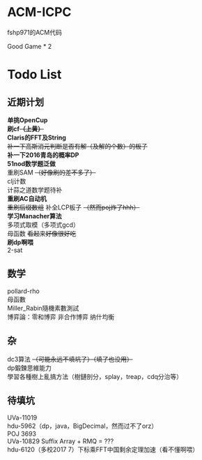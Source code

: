 # ACM-ICPC
fshp971的ACM代码<br>

Good Game * 2

# Todo List

## 近期计划
**单挑OpenCup**<br>
**刷cf~~（上黄）~~**<br>
**Claris的FFT及String**<br>
~~补一下高斯消元判断是否有解（及解的个数）的板子~~<br>
**补一下2016青岛的概率DP**<br>
**51nod数学题泛做**<br>
重刷SAM ~~（好像刷的差不多了）~~<br>
clj计数<br>
计蒜之道数学题待补<br>
**重刷AC自动机**<br>
~~重刷后缀数组~~ 补全LCP板子 ~~（然而poj炸了hhh）~~<br>
**学习Manacher算法**<br>
多项式取模（多项式gcd）<br>
母函数 ~~看起来好像很好吃~~<br>
**刷dp啊喂**<br>
2-sat<br>

## 数学
pollard-rho<br>
母函數<br>
Miller_Rabin隨機素數測試<br>
博弈論：零和博弈 非合作博弈 纳什均衡<br>

## 杂
dc3算法 ~~（可能永远不填坑了）（填了也没用）~~<br>
dp鍛鍊思維能力<br>
學習各種樹上亂搞方法（樹鏈剖分，splay，treap，cdq分治等）<br>

## 待填坑
UVa-11019<br>
hdu-5962（dp，java，BigDecimal，然而过不了orz）<br>
POJ 3693<br>
UVa-10829 Suffix Array + RMQ = ???<br>
hdu-6120（多校2017 7）下标乘FFT中国剩余定理加速（看不懂啊喂）
